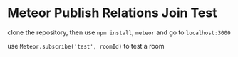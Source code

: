 # Meteor Publish Relations Join Test

clone the repository, then use `npm install`, `meteor` and go to `localhost:3000`

use `Meteor.subscribe('test', roomId)` to test a room